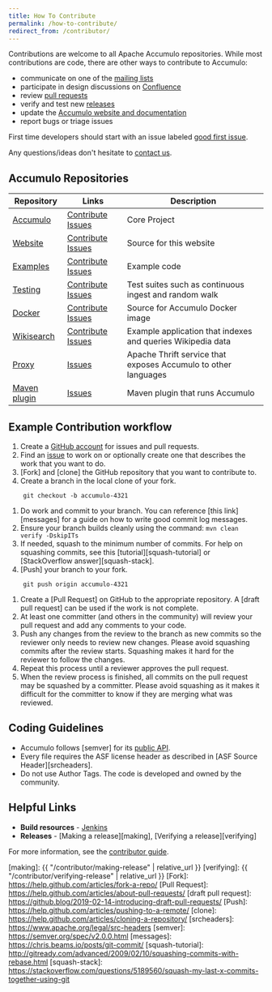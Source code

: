 ```yaml
---
title: How To Contribute
permalink: /how-to-contribute/
redirect_from: /contributor/
---
```


Contributions are welcome to all Apache Accumulo repositories. While most contributions are code,
there are other ways to contribute to Accumulo:

* communicate on one of the [mailing lists](/contact-us/#mailing-lists)
* participate in design discussions on [Confluence](/contact-us/#Confluence)
* review [pull requests](https://github.com/apache/accumulo/pulls)
* verify and test new [releases](/release/)
* update the [Accumulo website and documentation](https://github.com/apache/accumulo-website)
* report bugs or triage issues

First time developers should start with an issue labeled [good first issue][good-first-issue].

Any questions/ideas don't hesitate to [contact us][contact].

## Accumulo Repositories

| Repository         | Links                          | Description
| -------------------| ------------------------------ | -----------
| [Accumulo][a]      | [Contribute][ac] [Issues][ai]  | Core Project
| [Website][w]       | [Contribute][wc] [Issues][wi]  | Source for this website
| [Examples][e]      | [Contribute][ec] [Issues][ei]  | Example code
| [Testing][t]       | [Contribute][tc] [Issues][ti]  | Test suites such as continuous ingest and random walk
| [Docker][d]        | [Contribute][dc] [Issues][di]  | Source for Accumulo Docker image
| [Wikisearch][s]    | [Contribute][sc] [Issues][si]  | Example application that indexes and queries Wikipedia data
| [Proxy][p]         | [Issues][pi]                   | Apache Thrift service that exposes Accumulo to other languages
| [Maven plugin][m]  | [Issues][mi]                   | Maven plugin that runs Accumulo

## Example Contribution workflow

1. Create a [GitHub account][github-join] for issues and pull requests.
1. Find an [issue][good-first-issue] to work on or optionally create one that describes the work that you want to do.
1. [Fork] and [clone] the GitHub repository that you want to contribute to.
1. Create a branch in the local clone of your fork.
```
    git checkout -b accumulo-4321
```
1. Do work and commit to your branch. You can reference [this link][messages] for a guide on how to write good commit log messages.
1. Ensure your branch builds cleanly using the command: ```mvn clean verify -DskipITs```
1. If needed, squash to the minimum number of commits. For help on squashing commits, see this [tutorial][squash-tutorial] or [StackOverflow answer][squash-stack].
1. [Push] your branch to your fork.
```
    git push origin accumulo-4321
```
1. Create a [Pull Request] on GitHub to the appropriate repository. A [draft pull request] can be used if the work is not complete.
1. At least one committer (and others in the community) will review your pull request and add any comments to your code.
1. Push any changes from the review to the branch as new commits so the reviewer only needs to review new changes. Please avoid squashing commits after the review starts. Squashing makes it hard for the reviewer to follow the changes.
1. Repeat this process until a reviewer approves the pull request.
1. When the review process is finished, all commits on the pull request may be squashed by a committer. Please avoid squashing as it makes it difficult for the committer to know if they are merging what was reviewed.

## Coding Guidelines

* Accumulo follows [semver] for its [public API](/api/).
* Every file requires the ASF license header as described in [ASF Source Header][srcheaders].
* Do not use Author Tags. The code is developed and owned by the community.

## Helpful Links

* **Build resources** - [Jenkins][jenkins]
* **Releases** - [Making a release][making], [Verifying a release][verifying]

For more information, see the [contributor guide](/contributors-guide/).

[good-first-issue]: https://github.com/apache/accumulo/issues?q=is%3Aissue+is%3Aopen+label%3A%22good+first+issue%22
[contact]: /contact-us/
[a]: https://github.com/apache/accumulo
[ac]: https://github.com/apache/accumulo/blob/main/CONTRIBUTING.md
[ai]: https://github.com/apache/accumulo/issues
[w]: https://github.com/apache/accumulo-website
[wc]: https://github.com/apache/accumulo-website/blob/main/CONTRIBUTING.md
[wi]: https://github.com/apache/accumulo-website/issues
[e]: https://github.com/apache/accumulo-examples
[ec]: https://github.com/apache/accumulo-examples/blob/main/CONTRIBUTING.md
[ei]: https://github.com/apache/accumulo-examples/issues
[t]: https://github.com/apache/accumulo-testing
[tc]: https://github.com/apache/accumulo-testing/blob/main/CONTRIBUTING.md
[ti]: https://github.com/apache/accumulo-testing/issues
[d]: https://github.com/apache/accumulo-docker
[dc]: https://github.com/apache/accumulo-docker/blob/main/CONTRIBUTING.md
[di]: https://github.com/apache/accumulo-docker/issues
[s]: https://github.com/apache/accumulo-wikisearch
[sc]: https://github.com/apache/accumulo-wikisearch/blob/main/CONTRIBUTING.md
[si]: https://github.com/apache/accumulo-wikisearch/issues
[p]: https://github.com/apache/accumulo-proxy
[pi]: https://github.com/apache/accumulo-proxy/issues
[m]: https://github.com/apache/accumulo-maven-plugin
[mi]: https://github.com/apache/accumulo-maven-plugin/issues
[github-join]: https://github.com/join
[GitHub]: https://github.com/apache/accumulo/pulls
[Jenkins]: https://builds.apache.org/view/A/view/Accumulo
[making]: {{ "/contributor/making-release" | relative_url }}
[verifying]: {{ "/contributor/verifying-release" | relative_url }}
[Fork]: https://help.github.com/articles/fork-a-repo/
[Pull Request]: https://help.github.com/articles/about-pull-requests/
[draft pull request]: https://github.blog/2019-02-14-introducing-draft-pull-requests/
[Push]: https://help.github.com/articles/pushing-to-a-remote/
[clone]: https://help.github.com/articles/cloning-a-repository/
[srcheaders]: https://www.apache.org/legal/src-headers
[semver]: https://semver.org/spec/v2.0.0.html
[messages]: https://chris.beams.io/posts/git-commit/
[squash-tutorial]: http://gitready.com/advanced/2009/02/10/squashing-commits-with-rebase.html
[squash-stack]: https://stackoverflow.com/questions/5189560/squash-my-last-x-commits-together-using-git
